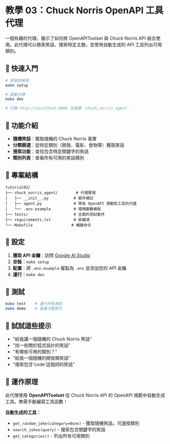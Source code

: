 # 教學 03：Chuck Norris OpenAPI 工具代理

一個有趣的代理，展示了如何將 OpenAPIToolset 與 Chuck Norris API 結合使用。此代理可以檢索笑話、搜索特定主題，並使用自動生成的 API 工具列出可用類別。

## 🚀 快速入門

```bash
# 安裝依賴項
make setup

# 啟動代理
make dev

# 打開 http://localhost:8000 並選擇 'chuck_norris_agent'
```

## 💬 功能介紹

- **隨機笑話**：獲取隨機的 Chuck Norris 事實
- **分類篩選**：從特定類別（開發、電影、食物等）獲取笑話
- **搜索功能**：查找包含特定關鍵字的笑話
- **類別列表**：查看所有可用的笑話類別

## 📁 專案結構

```text
tutorial03/
├── chuck_norris_agent/        # 代理實現
│   ├── __init__.py           # 套件標記
│   ├── agent.py              # 帶有 OpenAPI 規範和工具的代理
│   └── .env.example          # 環境變數模板
├── tests/                    # 全面的測試套件
├── requirements.txt          # 依賴項
└── Makefile                 # 構建命令
```

## 🔧 設定

1.  **獲取 API 金鑰**：訪問 [Google AI Studio](https://aistudio.google.com/app/apikey)
2.  **安裝**：`make setup`
3.  **配置**：將 `.env.example` 複製為 `.env` 並添加您的 API 金鑰
4.  **運行**：`make dev`

## 🧪 測試

```bash
make test    # 運行所有測試
make demo    # 查看示範提示
```

## 🎯 試試這些提示

- "給我講一個隨機的 Chuck Norris 笑話"
- "找一些關於程式設計的笑話"
- "有哪些可用的類別？"
- "給我一個隨機的開發類笑話"
- "搜索包含'code'這個詞的笑話"

## 🔧 運作原理

此代理使用 **OpenAPIToolset** 從 Chuck Norris API 的 OpenAPI 規範中自動生成工具。無需手動編寫工具函數！

**自動生成的工具：**

- `get_random_joke(category=None)` - 獲取隨機笑話，可選按類別
- `search_jokes(query)` - 搜索包含關鍵字的笑話
- `get_categories()` - 列出所有可用類別
